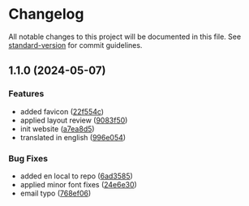 # Changelog

All notable changes to this project will be documented in this file. See [standard-version](https://github.com/conventional-changelog/standard-version) for commit guidelines.

## 1.1.0 (2024-05-07)


### Features

* added favicon ([22f554c](https://github.com/codeworks-projects/record-studio-website/commit/22f554c27e7db758b3766f6f7626a33aefdf0d2f))
* applied layout review ([9083f50](https://github.com/codeworks-projects/record-studio-website/commit/9083f50a74a2f210afdb706963f81875fe8de5dd))
* init website ([a7ea8d5](https://github.com/codeworks-projects/record-studio-website/commit/a7ea8d5b4b6f925dc9c29706753f32ab461faaba))
* translated in english ([996e054](https://github.com/codeworks-projects/record-studio-website/commit/996e054f7a14c6313144bafa0c92a85f431c8854))


### Bug Fixes

* added en local to repo ([6ad3585](https://github.com/codeworks-projects/record-studio-website/commit/6ad3585086afe29078c097de731d10d376dfa540))
* applied minor font fixes ([24e6e30](https://github.com/codeworks-projects/record-studio-website/commit/24e6e307ee1e9b0914e703fcc9562df2a50b32f9))
* email typo ([768ef06](https://github.com/codeworks-projects/record-studio-website/commit/768ef06fb6ff504753674e9ad300e103335e7565))
